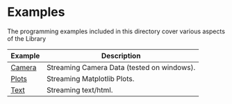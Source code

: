 # Examples
The programming examples included in this directory cover various aspects of the Library 

| Example | Description |
|---------|-------------|
| [Camera](./camera) | Streaming Camera Data (tested on windows). |
| [Plots](./plots)   | Streaming Matplotlib Plots. |
| [Text](./text)     | Streaming text/html.